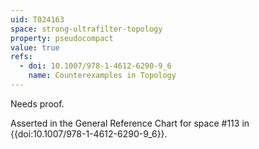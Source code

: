 ```yaml
---
uid: T024163
space: strong-ultrafilter-topology
property: pseudocompact
value: true
refs:
  - doi: 10.1007/978-1-4612-6290-9_6
    name: Counterexamples in Topology
---
```

Needs proof.

Asserted in the General Reference Chart for space #113 in
{{doi:10.1007/978-1-4612-6290-9_6}}.
